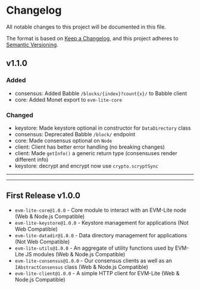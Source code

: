 # Changelog

All notable changes to this project will be documented in this file.

The format is based on [Keep a Changelog](https://keepachangelog.com/en/1.0.0/),
and this project adheres to [Semantic Versioning](https://semver.org/spec/v2.0.0.html).

## v1.1.0

### Added

-   consensus: Added Babble `/blocks/{index}?count{x}/` to Babble client
-   core: Added Monet export to `evm-lite-core`

### Changed

-   keystore: Made keystore optional in constructor for `DataDirectory` class
-   consensus: Deprecated Babble `/block/` endpoint
-   core: Made consensus optional on `Node`
-   client: Client has better error handling (no breaking changes)
-   client: Made `getInfo()` a generic return type (consensuses render different info)
-   keystore: decrypt and encrypt now use `crypto.scryptSync`

---

---

## First Release v1.0.0

-   `evm-lite-core@1.0.0` - Core module to interact with an EVM-Lite node (Web & Node.js Compatible)
-   `evm-lite-keystore@1.0.0` - Keystore management for applications (Not Web Compatible)
-   `evm-lite-datadir@1.0.0` - Data directory management for applications (Not Web Compatible)
-   `evm-lite-utils@1.0.0` - An aggregate of utility functions used by EVM-Lite JS modules (Web & Node.js Compatible)
-   `evm-lite-consensus@1.0.0` - Our consensus clients as well as an `IAbstractConsensus` class (Web & Node.js Compatible)
-   `evm-lite-client@1.0.0` - A simple HTTP client for EVM-Lite (Web & Node.js Compatible)
